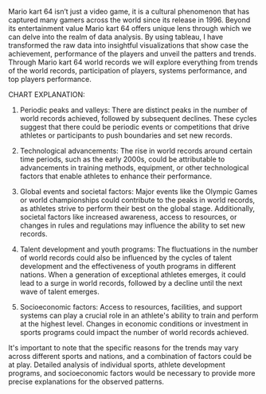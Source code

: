Mario kart 64 isn’t just a video game, it is a cultural phenomenon that has captured many gamers across the world since its release in 1996.  Beyond its entertainment value Mario kart 64 offers unique lens through which we can delve into the realm of data analysis.
By using tableau, I have transformed the raw data into insightful visualizations that show case the achievement, performance of the players and unveil the patters and trends.
Through Mario kart 64 world records we will explore everything from trends of the world records, participation of players, systems performance, and top players performance.


CHART EXPLANATION:
1. Periodic peaks and valleys: There are distinct peaks in the number of world records achieved, followed by subsequent declines. These cycles suggest that there could be periodic events or competitions that drive athletes or participants to push boundaries and set new records.

2. Technological advancements: The rise in world records around certain time periods, such as the early 2000s, could be attributable to advancements in training methods, equipment, or other technological factors that enable athletes to enhance their performance.

3. Global events and societal factors: Major events like the Olympic Games or world championships could contribute to the peaks in world records, as athletes strive to perform their best on the global stage. Additionally, societal factors like increased awareness, access to resources, or changes in rules and regulations may influence the ability to set new records.

4. Talent development and youth programs: The fluctuations in the number of world records could also be influenced by the cycles of talent development and the effectiveness of youth programs in different nations. When a generation of exceptional athletes emerges, it could lead to a surge in world records, followed by a decline until the next wave of talent emerges.

5. Socioeconomic factors: Access to resources, facilities, and support systems can play a crucial role in an athlete's ability to train and perform at the highest level. Changes in economic conditions or investment in sports programs could impact the number of world records achieved.

It's important to note that the specific reasons for the trends may vary across different sports and nations, and a combination of factors could be at play. Detailed analysis of individual sports, athlete development programs, and socioeconomic factors would be necessary to provide more precise explanations for the observed patterns.

